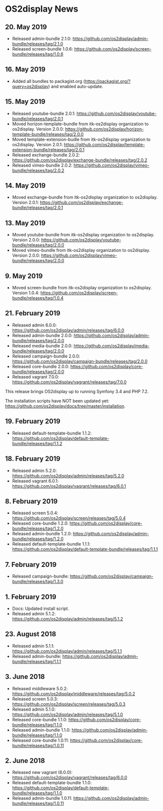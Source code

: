 # OS2display News

## 20. May 2019

* Released admin-bundle 2.1.0: https://github.com/os2display/admin-bundle/releases/tag/2.1.0
* Released screen-bundle 1.0.6: https://github.com/os2display/screen-bundle/releases/tag/1.0.6

## 16. May 2019

* Added all bundles to packagist.org (https://packagist.org/?query=os2display) and enabled auto-update.

## 15. May 2019

* Released youtube-bundle 2.0.1: https://github.com/os2display/youtube-bundle/releases/tag/2.0.1
* Moved horizon-template-bundle from itk-os2display organization to os2display. Version 2.0.0: https://github.com/os2display/horizon-template-bundle/releases/tag/2.0.0
* Moved template-extension-budle from itk-os2display organization to os2display. Version 2.0.1: https://github.com/os2display/template-extension-bundle/releases/tag/2.0.1
* Released exchange-bundle 2.0.2: https://github.com/os2display/exchange-bundle/releases/tag/2.0.2
* Released vimeo-bundle 2.0.2: https://github.com/os2display/vimeo-bundle/releases/tag/2.0.2

## 14. May 2019

* Moved exchange-bundle from itk-os2display organization to os2display. Version 2.0.1: https://github.com/os2display/exchange-bundle/releases/tag/2.0.1

## 13. May 2019

* Moved youtube-bundle from itk-os2display organization to os2display. Version 2.0.0: https://github.com/os2display/youtube-bundle/releases/tag/2.0.0
* Moved vimeo-bundle from itk-os2display organization to os2display. Version 2.0.0: https://github.com/os2display/vimeo-bundle/releases/tag/2.0.0

## 9. May 2019

* Moved screen-bundle from itk-os2display organization to os2display. Version 1.0.4: https://github.com/os2display/screen-bundle/releases/tag/1.0.4

## 21. February 2019

* Released admin 6.0.0: https://github.com/os2display/admin/releases/tag/6.0.0
* Released admin-bundle 2.0.0: https://github.com/os2display/admin-bundle/releases/tag/2.0.0
* Released media-bundle 2.0.0: https://github.com/os2display/media-bundle/releases/tag/2.0.0
* Released campaign-bundle 2.0.0: https://github.com/os2display/campaign-bundle/releases/tag/2.0.0
* Released core-bundle 2.0.0: https://github.com/os2display/core-bundle/releases/tag/2.0.0
* Released vagrant 7.0.0: https://github.com/os2display/vagrant/releases/tag/7.0.0

This release brings OS2display up to running Symfony 3.4 and PHP 7.2.

The installation scripts have NOT been updated yet: https://github.com/os2display/docs/tree/master/installation.

## 19. February 2019

* Released default-template-bundle 1.1.2: https://github.com/os2display/default-template-bundle/releases/tag/1.1.2

## 18. February 2019

* Released admin 5.2.0: https://github.com/os2display/admin/releases/tag/5.2.0
* Released vagrant 6.0.1: https://github.com/os2display/vagrant/releases/tag/6.0.1

## 8. February 2019

* Released screen 5.0.4: https://github.com/os2display/screen/releases/tag/5.0.4
* Released core-bundle 1.2.0: https://github.com/os2display/core-bundle/releases/tag/1.2.0
* Released admin-bundle 1.2.0: https://github.com/os2display/admin-bundle/releases/tag/1.2.0
* Released default-template-bundle 1.1.1: https://github.com/os2display/default-template-bundle/releases/tag/1.1.1

## 7. February 2019

* Released campaign-bundle: https://github.com/os2display/campaign-bundle/releases/tag/1.3.0

## 1. February 2019

* Docs: Updated install script.
* Released admin 5.1.2: https://github.com/os2display/admin/releases/tag/5.1.2

## 23. August 2018

* Released admin 5.1.1: https://github.com/os2display/admin/releases/tag/5.1.1
* Released admin-bundle: https://github.com/os2display/admin-bundle/releases/tag/1.1.1

## 3. June 2018

* Released middleware 5.0.2: https://github.com/os2display/middleware/releases/tag/5.0.2
* Released screen 5.0.3: https://github.com/os2display/screen/releases/tag/5.0.3
* Released admin 5.1.0: https://github.com/os2display/admin/releases/tag/5.1.0
* Released core-bundle 1.1.0: https://github.com/os2display/core-bundle/releases/tag/1.1.0
* Released admin-bundle 1.1.0: https://github.com/os2display/admin-bundle/releases/tag/1.1.0
* Released core-bundle 1.0.11: https://github.com/os2display/core-bundle/releases/tag/1.0.11

## 2. June 2018

* Released new vagrant (6.0.0): https://github.com/os2display/vagrant/releases/tag/6.0.0
* Released default-template-bundle 1.1.0: https://github.com/os2display/default-template-bundle/releases/tag/1.1.0
* Released admin-bundle 1.0.11: https://github.com/os2display/admin-bundle/releases/tag/1.0.11
